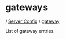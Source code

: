 # gateways

/ [Server Config](../../README.md) / [gateway](../README.md) 

List of gateway entries.

